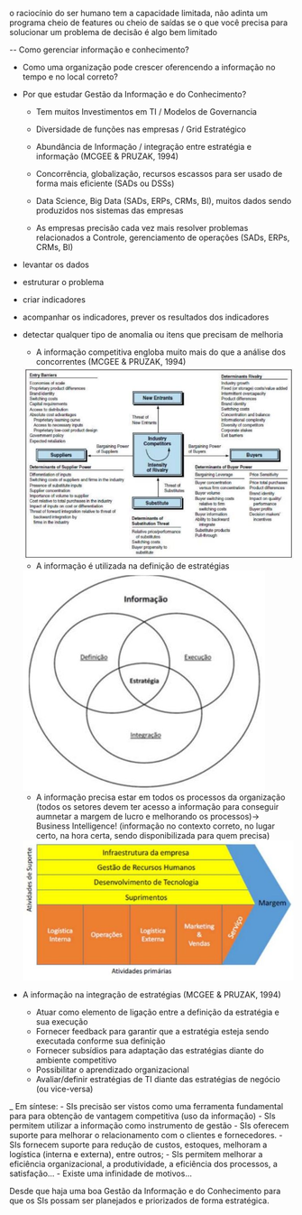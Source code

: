 o raciocínio do ser humano tem a capacidade limitada, não adinta um programa cheio de features ou cheio de saídas se o que você precisa para solucionar um problema de decisão é algo bem limitado

-- Como gerenciar informação e conhecimento?
- Como uma organização pode crescer oferencendo a informação no tempo e no local correto?

- Por que estudar Gestão da Informação e do Conhecimento?

    - Tem muitos Investimentos em TI / Modelos de Governancia

    - Diversidade de funções nas empresas / Grid Estratégico

    - Abundância de Informação / integração entre estratégia e informação (MCGEE & PRUZAK, 1994)

    - Concorrência, globalização, recursos escassos para ser usado de forma mais eficiente (SADs ou DSSs)

    - Data Science, Big Data (SADs, ERPs, CRMs, BI), muitos dados sendo produzidos nos sistemas das empresas

    - As empresas precisão cada vez mais resolver problemas relacionados a Controle, gerenciamento de operações (SADs, ERPs, CRMs, BI)

- levantar os dados
- estruturar o problema
- criar indicadores
- acompanhar os indicadores, prever os resultados dos indicadores
- detectar qualquer tipo de anomalia ou itens que precisam de melhoria


    - A informação competitiva engloba muito mais do que a análise dos concorrentes (MCGEE & PRUZAK, 1994)

    <img src="../.assets/analiseConco.JPG">

    - A informação é utilizada na definição de estratégias
    <img src="../.assets/ifoestr.JPG">


    - A informação precisa estar em todos os processos da organização (todos os setores devem ter acesso a informação para conseguir aumnetar a margem de lucro e melhorando os processos)-> Business Intelligence! (informação no contexto correto, no lugar certo, na hora certa, sendo disponibilizada para quem precisa)
    <img src="../.assets/proorg.JPG">


- A informação na integração de estratégias (MCGEE & PRUZAK, 1994)
    - Atuar como elemento de ligação entre a definição da estratégia e sua execução
    - Fornecer feedback para garantir que a estratégia esteja sendo executada conforme sua definição
    - Fornecer subsídios para adaptação das estratégias diante do ambiente competitivo
    - Possibilitar o aprendizado organizacional
    - Avaliar/definir estratégias de TI diante das estratégias de negócio (ou vice-versa)

_ Em síntese:
    - SIs precisão ser vistos como uma ferramenta fundamental para para obtenção de vantagem competitiva (uso da informação)
    - SIs permitem utilizar a informação como instrumento de gestão
    - SIs oferecem suporte para melhorar o relacionamento com o clientes e fornecedores.
    - SIs fornecem suporte para redução de custos, estoques, melhoram a logística (interna e externa), entre outros;
    - SIs permitem melhorar a eficiência organizacional, a produtividade, a eficiência dos processos, a satisfação…
    - Existe uma infinidade de motivos...

Desde que haja uma boa Gestão da Informação e do Conhecimento para que os SIs possam ser planejados e priorizados de forma estratégica.

